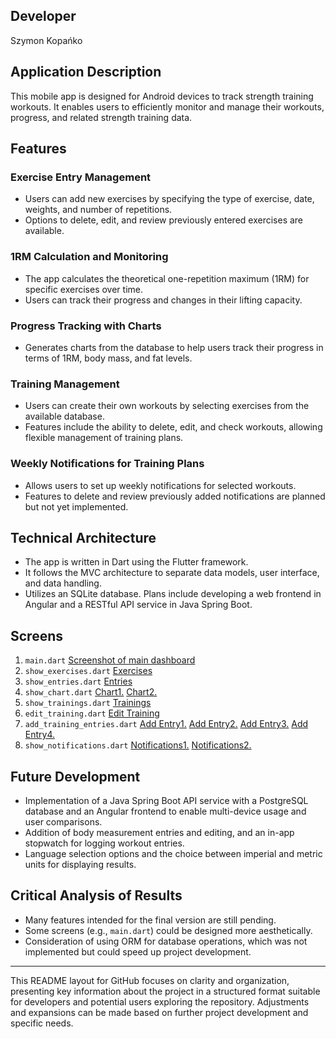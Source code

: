 ## Developer

Szymon Kopańko

## Application Description

This mobile app is designed for Android devices to track strength training workouts. It enables users to efficiently monitor and manage their workouts, progress, and related strength training data.

## Features

### Exercise Entry Management
- Users can add new exercises by specifying the type of exercise, date, weights, and number of repetitions.
- Options to delete, edit, and review previously entered exercises are available.

### 1RM Calculation and Monitoring
- The app calculates the theoretical one-repetition maximum (1RM) for specific exercises over time.
- Users can track their progress and changes in their lifting capacity.

### Progress Tracking with Charts
- Generates charts from the database to help users track their progress in terms of 1RM, body mass, and fat levels.

### Training Management
- Users can create their own workouts by selecting exercises from the available database.
- Features include the ability to delete, edit, and check workouts, allowing flexible management of training plans.

### Weekly Notifications for Training Plans
- Allows users to set up weekly notifications for selected workouts.
- Features to delete and review previously added notifications are planned but not yet implemented.

## Technical Architecture

- The app is written in Dart using the Flutter framework.
- It follows the MVC architecture to separate data models, user interface, and data handling.
- Utilizes an SQLite database. Plans include developing a web frontend in Angular and a RESTful API service in Java Spring Boot.

## Screens

1. `main.dart`
[Screenshot of main dashboard](readme_images/Screenshot_20240603-152235.png)
2. `show_exercises.dart`
[Exercises](readme_images/Screenshot_20240603-151403.png)
3. `show_entries.dart`
[Entries](readme_images/Screenshot_20240603-151414.png)
4. `show_chart.dart`
[Chart1.](readme_images/Screenshot_20240603-151424.png)
[Chart2.](readme_images/Screenshot_20240603-151421.png)
5. `show_trainings.dart`
[Trainings](readme_images/Screenshot_20240603-151439.png)
6. `edit_training.dart`
[Edit Training](readme_images/Screenshot_20240603-151501.png)
7. `add_training_entries.dart`
[Add Entry1.](readme_images/Screenshot_20240603-151444.png)
[Add Entry2.](readme_images/Screenshot_20240603-151430.png)
[Add Entry3.](readme_images/Screenshot_20240603-151530.png)
[Add Entry4.](readme_images/Screenshot_20240603-151540.png)
8. `show_notifications.dart`
[Notifications1.](readme_images/Screenshot_20240603-151508.png)
[Notifications2.](readme_images/reminder.png)

## Future Development

- Implementation of a Java Spring Boot API service with a PostgreSQL database and an Angular frontend to enable multi-device usage and user comparisons.
- Addition of body measurement entries and editing, and an in-app stopwatch for logging workout entries.
- Language selection options and the choice between imperial and metric units for displaying results.

## Critical Analysis of Results

- Many features intended for the final version are still pending.
- Some screens (e.g., `main.dart`) could be designed more aesthetically.
- Consideration of using ORM for database operations, which was not implemented but could speed up project development.

---

This README layout for GitHub focuses on clarity and organization, presenting key information about the project in a structured format suitable for developers and potential users exploring the repository. Adjustments and expansions can be made based on further project development and specific needs.
